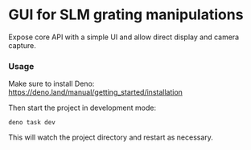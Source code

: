 # GUI for SLM grating manipulations

Expose core API with a simple UI and allow direct display and camera capture.

### Usage

Make sure to install Deno: https://deno.land/manual/getting_started/installation

Then start the project in development mode:

```
deno task dev
```

This will watch the project directory and restart as necessary.
